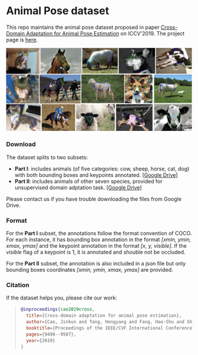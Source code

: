 # Animal Pose dataset

This repo maintains the animal pose dataset proposed in paper [Cross-Domain Adaptation for Animal Pose Estimation](https://openaccess.thecvf.com/content_ICCV_2019/html/Cao_Cross-Domain_Adaptation_for_Animal_Pose_Estimation_ICCV_2019_paper.html) on ICCV'2019. The project page is [here](https://sites.google.com/view/animal-pose/).

![image-20210722133125353](assets/main.jpg)

### Download

The dataset splits to two subsets:

* **Part I**: includes animals (of five categories: cow, sheep, horse, cat, dog) with both bounding boxes and keypoints annotated. [[Google Drive]](https://drive.google.com/drive/folders/1xxm6ZjfsDSmv6C9JvbgiGrmHktrUjV5x?usp=sharing)
* **Part II**: includes animals of other seven species, provided for unsupervised domain adptation task. [[Google Drive]](https://drive.google.com/drive/folders/1-yOSGWts2ZDYFx29u7vPcX4CdGJkPx1w?usp=sharing)

Please contact us if you have trouble downloading the files from Google Drive.

### Format

For the **Part I** subset, the annotations follow the format convention of COCO. For each instance, it has bounding box annotation in the format *[xmin, ymin, xmax, ymax]* and the keypoint annotation in the format *[x, y, visible]*. If the *visible* flag of a keypoint is 1, it is annotated and shouble not be occluded.

For the **Part II** subset, the annotation is also included in a json file but only bounding boxes coordinates *[xmin, ymin, xmax, ymax]* are provided.

### Citation

If the dataset helps you, please cite our work:

> ```bibtex
> @inproceedings{cao2019cross,
>   title={Cross-domain adaptation for animal pose estimation},
>   author={Cao, Jinkun and Tang, Hongyang and Fang, Hao-Shu and Shen, Xiaoyong and Lu, Cewu and Tai, Yu-Wing},
>   booktitle={Proceedings of the IEEE/CVF International Conference on Computer Vision},
>   pages={9498--9507},
>   year={2019}
> }
> ```

